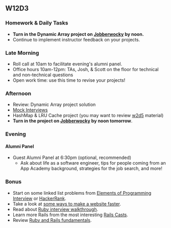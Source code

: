 ## W12D3

### Homework & Daily Tasks
* **Turn in the Dynamic Array project on [Jobberwocky][Jobberwocky] by noon.**
* Continue to implement instructor feedback on your projects.

### Late Morning
* Roll call at 10am to facilitate evening's alumni panel.
* Office hours 10am-12pm: TAs, Josh, & Scott on the floor for technical and non-technical questions
* Open work time: use this time to revise your projects!

### Afternoon
* Review: Dynamic Array project solution
* [Mock Interviews][pair-boarding-index]
* HashMap & LRU Cache project (you may want to review [w2d5][hashmaps-lru-videos] material)
* **Turn in the project on [Jobberwocky][Jobberwocky] by noon tomorrow**.

### Evening
#### Alumni Panel
* Guest Alumni Panel at 6:30pm (optional, recommended)
  * Ask about life as a software engineer, tips for people coming from an App Academy background, strategies for the job search, and more!

### Bonus

* Start on some linked list problems from [Elements of Programming Interview][elements-book] or [HackerRank][hackerrank].
* Take a look at [some ways to make a website faster][performance-cheat-sheet].
* Read about [Ruby interview walkthrough][ruby-interview-walkthrough].
* Learn more Rails from the most interesting [Rails Casts][rails-casts].
* Review [Ruby and Rails fundamentals][rails-review].


<!-- LINKS --><!-- Job Search Projects -->

<!-- Internal Resources -->
[Jobberwocky]: http://progress.appacademy.io/jobberwocky
[pair-boarding-index]: ../technical-skills/whiteboarding/index.md#index


<!-- Technical Interview Resources -->
[interview-questions]: https://docs.google.com/a/appacademy.io/spreadsheet/ccc?key=0AnnoREts_wUydHN3UGZfbDZIME1VTEY3Y3pUNWpZZGc#gid=0
[HackerRank]: https://www.hackerrank.com/
[elements-book]: http://elementsofprogramminginterviews.com/
<!-- Algorithms Projects & Lectures -->

[hashmaps-lru-videos]: https://github.com/appacademy/curriculum/tree/f6bce8fbad7f9f2490807f4dd4babf700c06d792/ruby#w2d5

[hashmap]: https://github.com/appacademy/job-search-curriculum/tree/master/SF/algorithms/w11d4/project2

<!-- Misc -->
[performance-cheat-sheet]: technical-skills/system-design/performance-cheat-sheet.md
[ruby-interview-walkthrough]: https://gist.github.com/ryansobol/5252653
[rails-casts]: ../technical-skills/ruby-javascript/ruby-rails.md
[rails-review]: ../technical-skills/ruby-javascript/ruby-rails.md
